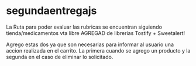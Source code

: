# segundaentregajs
La Ruta para poder evaluar las rubricas se encuentran siguiendo tienda/medicamentos vta libre
AGREGAD  de  librerias Tostify + Sweetalert!

Agrego estas dos ya que son necesarias para informar al usuario una accion realizada en el carrito.
La primera cuando se agrego un producto y la segunda en el caso de eliminar lo solicitado.
